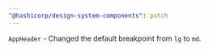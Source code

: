 ```yaml
---
"@hashicorp/design-system-components": patch
---
```


`AppHeader` - Changed the default breakpoint from `lg` to `md`.
